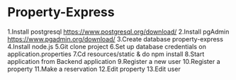 # Property-Express
1.Install postgresql https://www.postgresql.org/download/ 
2.Install pgAdmin https://www.pgadmin.org/download/ 
3.Create database property-express
4.Install node.js
5.Git clone project
6.Set up database credentials on application.properties
7.Cd resources/static & do npm install
8.Start application from Backend application
9.Register a new user
10.Register a property
11.Make a reservation
12.Edit property
13.Edit user
